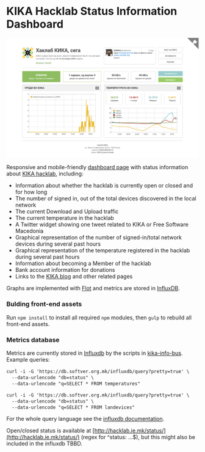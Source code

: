 # KIKA Hacklab Status Information Dashboard

![status.spodeli.org screenshot](img/status-spodeli-org-screenshot.png)

Responsive and mobile-friendly [dashboard page](http://status.spodeli.org/) with status information about [KIKA hacklab](http://b10g.spodeli.org/p/info-in-english.html), including:

* Information about whether the hacklab is currently open or closed and for how long
* The number of signed in, out of the total devices discovered in the local network
* The current Download and Upload traffic
* The current temperature in the hacklab
* A Twitter widget showing one tweet related to KIKA or Free Software Macedonia
* Graphical representation of the number of signed-in/total network devices during several past hours
* Graphical representation of the temperature registered in the hacklab during several past hours
* Information about becoming a Member of the hacklab
* Bank account information for donations
* Links to the [KIKA blog](http://b10g.spodeli.org/) and other related pages

Graphs are implemented with [Flot](http://www.flotcharts.org/) and metrics are stored in [InfluxDB](https://influxdb.com/docs/v0.9/introduction/overview.html).

### Bulding front-end assets

Run `npm install` to install all required `npm` modules, then `gulp` to rebuild all front-end assets.

### Metrics database
Metrics are currently stored in [Influxdb](https://influxdb.com/docs/v0.9/introduction/overview.html) by the scripts in [kika-info-bus](https://github.com/skopjehacklab/kika-info-bus/tree/master/influxdb-logger). Example queries:

```
curl -i -G 'https://db.softver.org.mk/influxdb/query?pretty=true' \
  --data-urlencode "db=status" \
  --data-urlencode "q=SELECT * FROM temperatures"
```

```
curl -i -G 'https://db.softver.org.mk/influxdb/query?pretty=true' \
  --data-urlencode "db=status" \
  --data-urlencode "q=SELECT * FROM landevices"
```

For the whole query language see the [influxdb documentation](https://influxdb.com/docs/v0.9/guides/querying_data.html).

Open/closed status is available at [http://hacklab.ie.mk/status/](http://hacklab.ie.mk/status/) (regex for ^status: ...$), but this might also be included in the influxdb TBBD.
